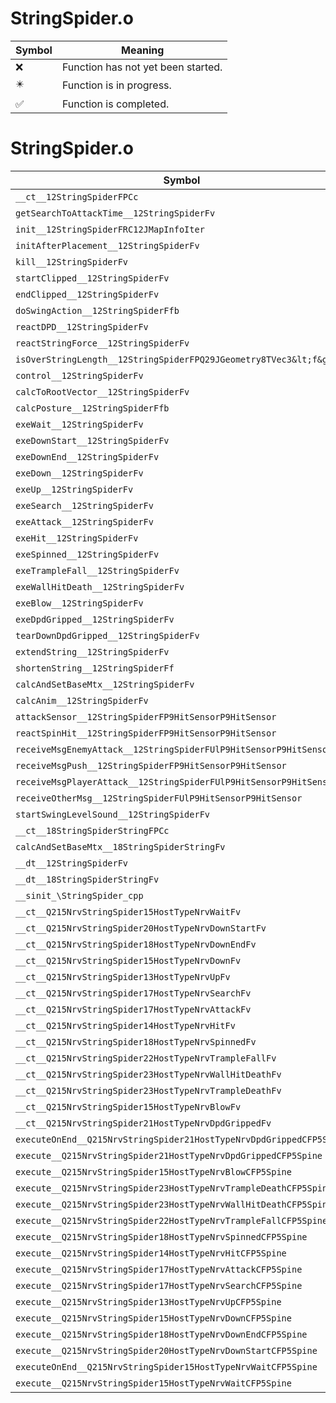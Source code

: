 # StringSpider.o
| Symbol | Meaning 
| ------------- | ------------- 
| :x: | Function has not yet been started. 
| :eight_pointed_black_star: | Function is in progress. 
| :white_check_mark: | Function is completed. 


# StringSpider.o
| Symbol | Decompiled? |
| ------------- | ------------- |
| `__ct__12StringSpiderFPCc` | :x: |
| `getSearchToAttackTime__12StringSpiderFv` | :x: |
| `init__12StringSpiderFRC12JMapInfoIter` | :x: |
| `initAfterPlacement__12StringSpiderFv` | :x: |
| `kill__12StringSpiderFv` | :x: |
| `startClipped__12StringSpiderFv` | :x: |
| `endClipped__12StringSpiderFv` | :x: |
| `doSwingAction__12StringSpiderFfb` | :x: |
| `reactDPD__12StringSpiderFv` | :x: |
| `reactStringForce__12StringSpiderFv` | :x: |
| `isOverStringLength__12StringSpiderFPQ29JGeometry8TVec3&lt;f&gt;Pf` | :x: |
| `control__12StringSpiderFv` | :x: |
| `calcToRootVector__12StringSpiderFv` | :x: |
| `calcPosture__12StringSpiderFfb` | :x: |
| `exeWait__12StringSpiderFv` | :x: |
| `exeDownStart__12StringSpiderFv` | :x: |
| `exeDownEnd__12StringSpiderFv` | :x: |
| `exeDown__12StringSpiderFv` | :x: |
| `exeUp__12StringSpiderFv` | :x: |
| `exeSearch__12StringSpiderFv` | :x: |
| `exeAttack__12StringSpiderFv` | :x: |
| `exeHit__12StringSpiderFv` | :x: |
| `exeSpinned__12StringSpiderFv` | :x: |
| `exeTrampleFall__12StringSpiderFv` | :x: |
| `exeWallHitDeath__12StringSpiderFv` | :x: |
| `exeBlow__12StringSpiderFv` | :x: |
| `exeDpdGripped__12StringSpiderFv` | :x: |
| `tearDownDpdGripped__12StringSpiderFv` | :x: |
| `extendString__12StringSpiderFv` | :x: |
| `shortenString__12StringSpiderFf` | :x: |
| `calcAndSetBaseMtx__12StringSpiderFv` | :x: |
| `calcAnim__12StringSpiderFv` | :x: |
| `attackSensor__12StringSpiderFP9HitSensorP9HitSensor` | :x: |
| `reactSpinHit__12StringSpiderFP9HitSensorP9HitSensor` | :x: |
| `receiveMsgEnemyAttack__12StringSpiderFUlP9HitSensorP9HitSensor` | :x: |
| `receiveMsgPush__12StringSpiderFP9HitSensorP9HitSensor` | :x: |
| `receiveMsgPlayerAttack__12StringSpiderFUlP9HitSensorP9HitSensor` | :x: |
| `receiveOtherMsg__12StringSpiderFUlP9HitSensorP9HitSensor` | :x: |
| `startSwingLevelSound__12StringSpiderFv` | :x: |
| `__ct__18StringSpiderStringFPCc` | :x: |
| `calcAndSetBaseMtx__18StringSpiderStringFv` | :x: |
| `__dt__12StringSpiderFv` | :x: |
| `__dt__18StringSpiderStringFv` | :x: |
| `__sinit_\StringSpider_cpp` | :x: |
| `__ct__Q215NrvStringSpider15HostTypeNrvWaitFv` | :x: |
| `__ct__Q215NrvStringSpider20HostTypeNrvDownStartFv` | :x: |
| `__ct__Q215NrvStringSpider18HostTypeNrvDownEndFv` | :x: |
| `__ct__Q215NrvStringSpider15HostTypeNrvDownFv` | :x: |
| `__ct__Q215NrvStringSpider13HostTypeNrvUpFv` | :x: |
| `__ct__Q215NrvStringSpider17HostTypeNrvSearchFv` | :x: |
| `__ct__Q215NrvStringSpider17HostTypeNrvAttackFv` | :x: |
| `__ct__Q215NrvStringSpider14HostTypeNrvHitFv` | :x: |
| `__ct__Q215NrvStringSpider18HostTypeNrvSpinnedFv` | :x: |
| `__ct__Q215NrvStringSpider22HostTypeNrvTrampleFallFv` | :x: |
| `__ct__Q215NrvStringSpider23HostTypeNrvWallHitDeathFv` | :x: |
| `__ct__Q215NrvStringSpider23HostTypeNrvTrampleDeathFv` | :x: |
| `__ct__Q215NrvStringSpider15HostTypeNrvBlowFv` | :x: |
| `__ct__Q215NrvStringSpider21HostTypeNrvDpdGrippedFv` | :x: |
| `executeOnEnd__Q215NrvStringSpider21HostTypeNrvDpdGrippedCFP5Spine` | :x: |
| `execute__Q215NrvStringSpider21HostTypeNrvDpdGrippedCFP5Spine` | :x: |
| `execute__Q215NrvStringSpider15HostTypeNrvBlowCFP5Spine` | :x: |
| `execute__Q215NrvStringSpider23HostTypeNrvTrampleDeathCFP5Spine` | :x: |
| `execute__Q215NrvStringSpider23HostTypeNrvWallHitDeathCFP5Spine` | :x: |
| `execute__Q215NrvStringSpider22HostTypeNrvTrampleFallCFP5Spine` | :x: |
| `execute__Q215NrvStringSpider18HostTypeNrvSpinnedCFP5Spine` | :x: |
| `execute__Q215NrvStringSpider14HostTypeNrvHitCFP5Spine` | :x: |
| `execute__Q215NrvStringSpider17HostTypeNrvAttackCFP5Spine` | :x: |
| `execute__Q215NrvStringSpider17HostTypeNrvSearchCFP5Spine` | :x: |
| `execute__Q215NrvStringSpider13HostTypeNrvUpCFP5Spine` | :x: |
| `execute__Q215NrvStringSpider15HostTypeNrvDownCFP5Spine` | :x: |
| `execute__Q215NrvStringSpider18HostTypeNrvDownEndCFP5Spine` | :x: |
| `execute__Q215NrvStringSpider20HostTypeNrvDownStartCFP5Spine` | :x: |
| `executeOnEnd__Q215NrvStringSpider15HostTypeNrvWaitCFP5Spine` | :x: |
| `execute__Q215NrvStringSpider15HostTypeNrvWaitCFP5Spine` | :x: |
